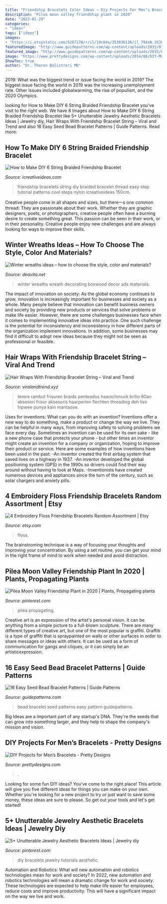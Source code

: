 ```yaml
---
title: "Friendship Bracelets Color Ideas ~ Diy Projects For Men’s Bracelets"
description: "Pilea moon valley friendship plant in 2020"
date: "2023-01-29"
categories:
- "ideas"
tags: ["ideas"]
images:
- "https://i.etsystatic.com/5267178/r/il/19c84a/353036136/il_794xN.353036136_3xcc.jpg"
featuredImage: "http://www.guidepatterns.com/wp-content/uploads/2015/01/Seed-Bead-Bracelet-Patterns.jpg"
featured_image: "http://www.guidepatterns.com/wp-content/uploads/2015/01/Seed-Bead-Bracelet-Patterns.jpg"
image: "https://www.prettydesigns.com/wp-content/uploads/2014/08/DIY-Men-Bracelet.jpg"
ShowToc: true
author: "Dr. Theron Balistreri MD"
---
```



2019: What was the biggest trend or issue facing the world in 2019?
The biggest issue facing the world in 2019 was the increasing unemployment rate. Other issues included globalwarming, the rise of populism, and the 2020 Olympics.

	

		
looking for How to Make DIY 6 String Braided Friendship Bracelet you've visit to the right web. We have 8 Images about How to Make DIY 6 String Braided Friendship Bracelet like 5+ Unutterable Jewelry Aesthetic Bracelets Ideas | Jewelry diy, Hair Wraps With Friendship Bracelet String – Viral and Trend and also 16 Easy Seed Bead Bracelet Patterns | Guide Patterns. Read more:
		
    
## How To Make DIY 6 String Braided Friendship Bracelet

<img loading=lazy src="https://www.icreativeideas.com/wp-content/uploads/2014/06/How-to-Make-DIY-6-String-Braided-Friendship-Bracelets-3.jpg" onerror="this.onerror=null;this.src='https://tse2.mm.bing.net/th?id=OIP.DR_T1jfPgSd1ZfJNW1xlkQHaEI&amp;pid=15.1';" alt="How to Make DIY 6 String Braided Friendship Bracelet">

_Source: icreativeideas.com_

>friendship bracelets string diy braided bracelet thread easy step tutorial patterns cool steps nylon icreativeideas 150cm. 

	

Creative people come in all shapes and sizes, but there一s one common thread: They are passionate about their work. Whether they are graphic designers, poets, or photographers, creative people often have a burning desire to create something great. This passion can be seen in their work, or in their personality. Creative people enjoy new challenges and are always looking for ways to improve their skills.

    
## Winter Wreaths Ideas – How To Choose The Style, Color And Materials?

<img loading=lazy src="https://deavita.net/wp-content/uploads/2016/10/Winter-wreaths-ideas-boxwood-wreath-burlap-ribbon-home-decorating-ideas.jpg" onerror="this.onerror=null;this.src='https://tse4.mm.bing.net/th?id=OIP.F9AoHQQ2fizTjovP1tf_AgHaLH&amp;pid=15.1';" alt="Winter wreaths ideas – how to choose the style, color and materials?">

_Source: deavita.net_

>winter wreaths wreath decorating boxwood decor ads materials. 

	

The impact of innovation on society:
As the global economy continues to grow, innovation is increasingly important for businesses and society as a whole. Many people believe that innovation can benefit business owners and society by providing new products or services that solve problems or make life easier. However, there are some challenges businesses face when it comes to implementing innovative ideas into practice. One such challenge is the potential for inconsistency and inconsistency in how different parts of the organization implement innovations. In addition, some businesses may find it difficult to adopt new ideas because they might not be seen as professional or feasible.

    
## Hair Wraps With Friendship Bracelet String – Viral And Trend

<img loading=lazy src="https://i.pinimg.com/originals/5c/f0/61/5cf061adbad8de788d0501e4d45100e8.jpg" onerror="this.onerror=null;this.src='https://tse1.mm.bing.net/th?id=OIP.4y-E0APMWbA21p6r83ixfQHaMo&amp;pid=15.1';" alt="Hair Wraps With Friendship Bracelet String – Viral and Trend">

_Source: viralandtrend.xyz_

>terere rambut frisuren braids penteados haarschmuck brilio 90an aksesori frisur aksesoris haarperlen flechten threading deh liso hipwee punya kain mantaooe. 

	

Uses for inventions: What can you do with an invention?
Inventions offer a new way to do something, make a product or change the way we live. They can be helpful in many ways, from improving safety to solving problems we face every day. Sometimes an invention can be used for its own sake - like a new phone case that protects your phone - but other times an inventor might create an invention for a company or organization, hoping to improve their product or service. Here are some examples of how inventions have been used in the past: 
-An inventor created the first airbag system that saved lives on a highway in 1937.
-An inventor developed the global positioning system (GPS) in the 1990s so drivers could find their way around without having to look at Maps.
-Inventionists have created numerous devices and appliances since the turn of the century, such as solar chargers and anxiety pills.

    
## 4 Embroidery Floss Friendship Bracelets Random Assortment | Etsy

<img loading=lazy src="https://i.etsystatic.com/5267178/r/il/19c84a/353036136/il_794xN.353036136_3xcc.jpg" onerror="this.onerror=null;this.src='https://tse1.mm.bing.net/th?id=OIP.4jsA8QAWxOrASIpOSxW-eQHaJ4&amp;pid=15.1';" alt="4 Embroidery Floss Friendship Bracelets Random Assortment | Etsy">

_Source: etsy.com_

>floss. 

	

The brainstroming technique is a way of focusing your thoughts and improving your concentration. By using a set routine, you can get your mind in the right frame of mind to work when needed and avoid distraction.

    
## Pilea Moon Valley Friendship Plant In 2020 | Plants, Propagating Plants

<img loading=lazy src="https://i.pinimg.com/736x/29/76/61/297661be2313e6b9d7fa4dda2ecf2500.jpg" onerror="this.onerror=null;this.src='https://tse2.mm.bing.net/th?id=OIP.YBHHPCXBONePFKwvlkkD1QHaJ3&amp;pid=15.1';" alt="Pilea Moon Valley Friendship Plant in 2020 | Plants, Propagating plants">

_Source: pinterest.com_

>pilea propagating. 

	

Creative art is an expression of the artist's personal vision. It can be anything from a simple picture to a full-blown sculpture. There are many different types of creative art, but one of the most popular is graffiti. Graffiti is a type of graffiti that is spraypainted on walls or other surfaces in order to share messages or ideas with others. It can be used as a form of communication for gangs and cliques, or it can simply be an artisticexpression.

    
## 16 Easy Seed Bead Bracelet Patterns | Guide Patterns

<img loading=lazy src="http://www.guidepatterns.com/wp-content/uploads/2015/01/Seed-Bead-Bracelet-Patterns.jpg" onerror="this.onerror=null;this.src='https://tse3.mm.bing.net/th?id=OIP.aBeyOiRgy0Nt6tJ2n107fQHaEL&amp;pid=15.1';" alt="16 Easy Seed Bead Bracelet Patterns | Guide Patterns">

_Source: guidepatterns.com_

>bead bracelet seed patterns easy pattern guidepatterns. 

	

Big Ideas are a important part of any startup's DNA. They're the seeds that can grow into something larger, and they help to shape the company's mission and vision.

    
## DIY Projects For Men’s Bracelets - Pretty Designs

<img loading=lazy src="https://www.prettydesigns.com/wp-content/uploads/2014/08/DIY-Men-Bracelet.jpg" onerror="this.onerror=null;this.src='https://tse1.mm.bing.net/th?id=OIP.x1Kzb9j7AGiNTeDkFqlp4gHaJ4&amp;pid=15.1';" alt="DIY Projects for Men’s Bracelets - Pretty Designs">

_Source: prettydesigns.com_

>. 

	

Looking for some fun DIY ideas? You've come to the right place! This article will give you five different ideas for things you can make on your own. Whether you're looking for a new project to try or just want to save some money, these ideas are sure to please. So get out your tools and let's get started!

    
## 5+ Unutterable Jewelry Aesthetic Bracelets Ideas | Jewelry Diy

<img loading=lazy src="https://i.pinimg.com/736x/4a/32/c9/4a32c926ca1ec2d8fbdd4b6985875f45.jpg" onerror="this.onerror=null;this.src='https://tse1.mm.bing.net/th?id=OIP.5XJL_v5EEcZ7jgrWV_NsdwHaKC&amp;pid=15.1';" alt="5+ Unutterable Jewelry Aesthetic Bracelets Ideas | Jewelry diy">

_Source: pinterest.com_

>diy bracelets jewelry tutorials aesthetic. 

	

Automation and Robotics: What will new automation and robotics technologies mean for work and society?
In 2022, new automation and robotics technologies will mean a dramatic change for work and society. These technologies are expected to help make life easier for employees, reduce costs and improve productivity. This will have a significant impact on the way we live and work.

